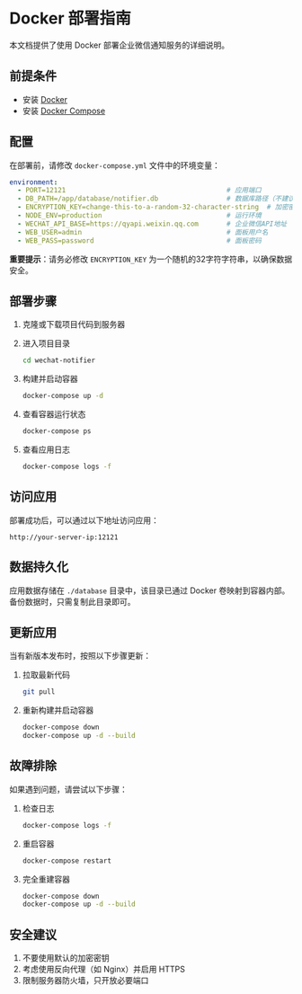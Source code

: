 # Docker 部署指南

本文档提供了使用 Docker 部署企业微信通知服务的详细说明。

## 前提条件

- 安装 [Docker](https://www.docker.com/get-started)
- 安装 [Docker Compose](https://docs.docker.com/compose/install/)

## 配置

在部署前，请修改 `docker-compose.yml` 文件中的环境变量：

```yaml
environment:
  - PORT=12121                                        # 应用端口
  - DB_PATH=/app/database/notifier.db                 # 数据库路径（不建议修改）
  - ENCRYPTION_KEY=change-this-to-a-random-32-character-string  # 加密密钥（必须修改）
  - NODE_ENV=production                               # 运行环境
  - WECHAT_API_BASE=https://qyapi.weixin.qq.com       # 企业微信API地址
  - WEB_USER=admin                                    # 面板用户名 
  - WEB_PASS=password                                 # 面板密码 
```

**重要提示**：请务必修改 `ENCRYPTION_KEY` 为一个随机的32字符字符串，以确保数据安全。

## 部署步骤

1. 克隆或下载项目代码到服务器

2. 进入项目目录
   ```bash
   cd wechat-notifier
   ```

3. 构建并启动容器
   ```bash
   docker-compose up -d
   ```

4. 查看容器运行状态
   ```bash
   docker-compose ps
   ```

5. 查看应用日志
   ```bash
   docker-compose logs -f
   ```

## 访问应用

部署成功后，可以通过以下地址访问应用：

```
http://your-server-ip:12121
```

## 数据持久化

应用数据存储在 `./database` 目录中，该目录已通过 Docker 卷映射到容器内部。备份数据时，只需复制此目录即可。

## 更新应用

当有新版本发布时，按照以下步骤更新：

1. 拉取最新代码
   ```bash
   git pull
   ```

2. 重新构建并启动容器
   ```bash
   docker-compose down
   docker-compose up -d --build
   ```

## 故障排除

如果遇到问题，请尝试以下步骤：

1. 检查日志
   ```bash
   docker-compose logs -f
   ```

2. 重启容器
   ```bash
   docker-compose restart
   ```

3. 完全重建容器
   ```bash
   docker-compose down
   docker-compose up -d --build
   ```

## 安全建议

1. 不要使用默认的加密密钥
2. 考虑使用反向代理（如 Nginx）并启用 HTTPS
3. 限制服务器防火墙，只开放必要端口
